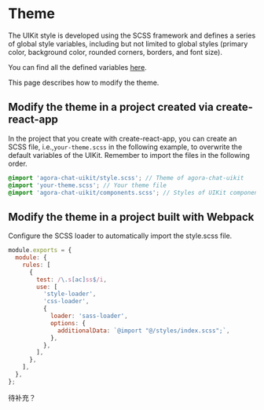 # Theme

The UIKit style is developed using the SCSS framework and defines a series of global style variables, including but not limited to global styles (primary color, background color, rounded corners, borders, and font size).

You can find all the defined variables [here](https://github.com/easemob/Easemob-UIKit-web/blob/dev/common/style/themes/default.scss).

This page describes how to modify the theme.

## Modify the theme in a project created via create-react-app  

In the project that you create with create-react-app, you can create an SCSS file, i.e.,`your-theme.scss` in the following example, to overwrite the default variables of the UIKit. Remember to import the files in the following order.

```scss
@import 'agora-chat-uikit/style.scss'; // Theme of agora-chat-uikit
@import 'your-theme.scss'; // Your theme file
@import 'agora-chat-uikit/components.scss'; // Styles of UIKit components

```

## Modify the theme in a project built with Webpack 

Configure the SCSS loader to automatically import the style.scss file.

```javascript
module.exports = {
  module: {
    rules: [
      {
        test: /\.s[ac]ss$/i,
        use: [
          'style-loader',
          'css-loader',
          {
            loader: 'sass-loader',
            options: {
              additionalData: `@import "@/styles/index.scss";`,
            },
          },
        ],
      },
    ],
  },
};
```

待补充？

